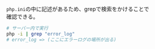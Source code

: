 `php.ini`の中に記述があるため、grepで検索をかけることで  
確認できる。
```bash
# サーバー内で実行
php -i | grep "error_log"
# error_log => (ここにエラーログの場所が出る)
```